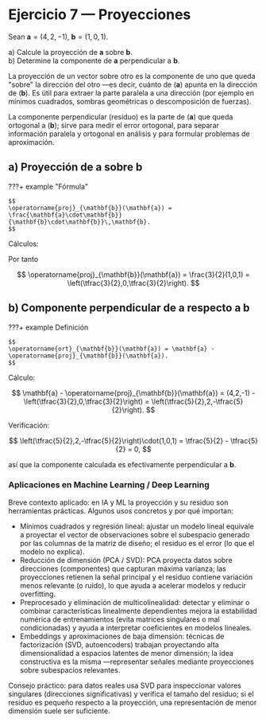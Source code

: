 # Ejercicio 7 — Proyecciones

Sean $\mathbf{a}=(4,2,-1),\;\mathbf{b}=(1,0,1).$

a) Calcule la proyección de $\mathbf{a}$ sobre $\mathbf{b}$.  
b) Determine la componente de $\mathbf{a}$ perpendicular a $\mathbf{b}$.

La proyección de un vector sobre otro es la componente de uno que queda "sobre" la dirección del otro —es decir, cuánto de ($\mathbf{a}$) apunta en la dirección de ($\mathbf{b}$). Es útil para extraer la parte paralela a una dirección (por ejemplo en mínimos cuadrados, sombras geométricas o descomposición de fuerzas).

La componente perpendicular (residuo) es la parte de ($\mathbf{a}$) que queda ortogonal a ($\mathbf{b}$); sirve para medir el error ortogonal, para separar información paralela y ortogonal en análisis y para formular problemas de aproximación.

## a) Proyección de $\mathbf{a}$ sobre $\mathbf{b}$

???+ example "Fórmula"

    $$
    \operatorname{proj}_{\mathbf{b}}(\mathbf{a}) = \frac{\mathbf{a}\cdot\mathbf{b}}{\mathbf{b}\cdot\mathbf{b}}\,\mathbf{b}.
    $$

Cálculos:

Por tanto

$$
\operatorname{proj}_{\mathbf{b}}(\mathbf{a}) = \frac{3}{2}(1,0,1) = \left(\tfrac{3}{2},0,\tfrac{3}{2}\right).
$$

## b) Componente perpendicular de $\mathbf{a}$ respecto a $\mathbf{b}$

???+ example Definición

    $$
    \operatorname{ort}_{\mathbf{b}}(\mathbf{a}) = \mathbf{a} - \operatorname{proj}_{\mathbf{b}}(\mathbf{a}).
    $$

Cálculo:

$$
\mathbf{a} - \operatorname{proj}_{\mathbf{b}}(\mathbf{a}) = (4,2,-1) - \left(\tfrac{3}{2},0,\tfrac{3}{2}\right) = \left(\tfrac{5}{2},2,-\tfrac{5}{2}\right).
$$

Verificación:

$$
\left(\tfrac{5}{2},2,-\tfrac{5}{2}\right)\cdot(1,0,1) = \tfrac{5}{2} - \tfrac{5}{2} = 0,
$$

así que la componente calculada es efectivamente perpendicular a $\mathbf{b}$.

### Aplicaciones en Machine Learning / Deep Learning

Breve contexto aplicado: en IA y ML la proyección y su residuo son herramientas prácticas. Algunos usos concretos y por qué importan:

- Mínimos cuadrados y regresión lineal: ajustar un modelo lineal equivale a proyectar el vector de observaciones sobre el subespacio generado por las columnas de la matriz de diseño; el residuo es el error (lo que el modelo no explica).
- Reducción de dimensión (PCA / SVD): PCA proyecta datos sobre direcciones (componentes) que capturan máxima varianza; las proyecciones retienen la señal principal y el residuo contiene variación menos relevante (o ruido), lo que ayuda a acelerar modelos y reducir overfitting.
- Preprocesado y eliminación de multicolinealidad: detectar y eliminar o combinar características linealmente dependientes mejora la estabilidad numérica de entrenamientos (evita matrices singulares o mal condicionadas) y ayuda a interpretar coeficientes en modelos lineales.
- Embeddings y aproximaciones de baja dimensión: técnicas de factorización (SVD, autoencoders) trabajan proyectando alta dimensionalidad a espacios latentes de menor dimensión; la idea constructiva es la misma —representar señales mediante proyecciones sobre subespacios relevantes.

Consejo práctico: para datos reales usa SVD para inspeccionar valores singulares (direcciones significativas) y verifica el tamaño del residuo; si el residuo es pequeño respecto a la proyección, una representación de menor dimensión suele ser suficiente.
